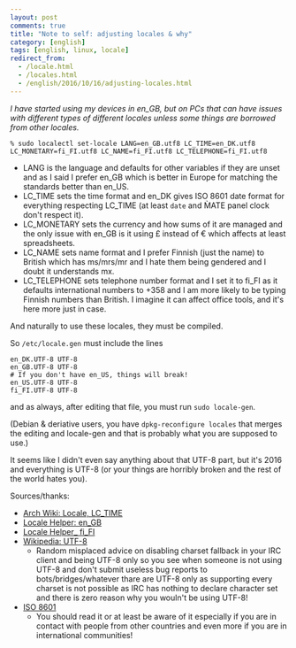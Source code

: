 ```yaml
---
layout: post
comments: true
title: "Note to self: adjusting locales & why"
category: [english]
tags: [english, linux, locale]
redirect_from:
  - /locale.html
  - /locales.html
  - /english/2016/10/16/adjusting-locales.html
---
```


*I have started using my devices in en_GB, but on PCs that can have issues
 with different types of different locales unless some things are borrowed
 from other locales.*

`% sudo localectl set-locale LANG=en_GB.utf8 LC_TIME=en_DK.utf8 LC_MONETARY=fi_FI.utf8 LC_NAME=fi_FI.utf8 LC_TELEPHONE=fi_FI.utf8`

* LANG is the language and defaults for other variables if they are unset
  and as I said I prefer en_GB which is better in Europe for matching the
  standards better than en_US.
* LC_TIME sets the time format and en_DK gives ISO 8601 date format for
   everything respecting LC_TIME (at least `date` and M̀ATE panel clock
   don't respect it).
* LC_MONETARY sets the currency and how sums of it are managed and the
  only issue with en_GB is it using £ instead of € which affects at least
  spreadsheets.
* LC_NAME sets name format and I prefer Finnish (just the name) to British
  which has ms/mrs/mr and I hate them being gendered and I doubt it
  understands mx.
* LC_TELEPHONE sets telephone number format and I set it to fi_FI as it
  defaults international numbers to +358 and I am more likely to be typing
  Finnish numbers than British. I imagine it can affect office tools, and
  it's here more just in case.

And naturally to use these locales, they must be compiled.

So `/etc/locale.gen` must include the lines

```
en_DK.UTF-8 UTF-8
en_GB.UTF-8 UTF-8
# If you don't have en_US, things will break!
en_US.UTF-8 UTF-8
fi_FI.UTF-8 UTF-8
```

and as always, after editing that file, you must run `sudo locale-gen`.

(Debian & deriative users, you have `dpkg-reconfigure locales` that merges
the editing and locale-gen and that is probably what you are supposed to
use.)

It seems like I didn't even say anything about that UTF-8 part, but
it's 2016 and everything is UTF-8 (or your things are horribly broken
and the rest of the world hates you).

Sources/thanks:

* [Arch Wiki: Locale, LC_TIME](https://wiki.archlinux.org/index.php/locale#LC_TIME:_date_and_time_format)
* [Locale Helper: en_GB](http://lh.2xlibre.net/locale/en_GB/)
* [Locale Helper_ fi_FI](http://lh.2xlibre.net/locale/fi_FI/)
* [Wikipedia: UTF-8](https://en.wikipedia.org/wiki/UTF-8)
    * Random misplaced advice on disabling charset fallback in your
      IRC client and being UTF-8 only so you see when someone is not
      using UTF-8 and don't submit useless bug reports to
      bots/bridges/whatever thare are UTF-8 only as supporting every
      charset is not possible as IRC has nothing to declare character
      set and there is zero reason why you wouln't be using UTF-8!
* [ISO 8601](https://en.wikipedia.org/wiki/ISO_8601)
    * You should read it or at least be aware of it especially if you are
      in contact with people from other countries and even more if you
      are in international communities!
